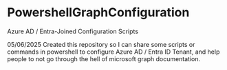 # PowershellGraphConfiguration
Azure AD / Entra-Joined Configuration Scripts

05/06/2025
Created this repository so I can share some scripts or commands in powershell to configure Azure AD / Entra ID Tenant, and help people to not go through the hell of microsoft graph documentation.
